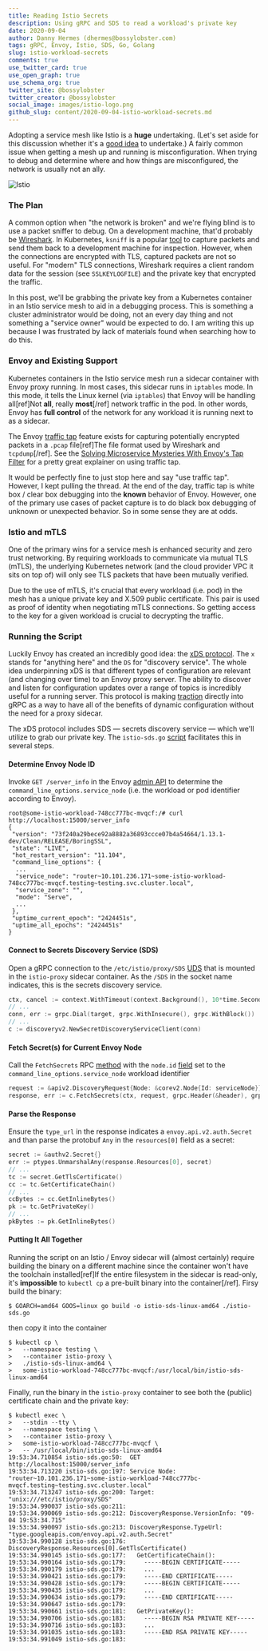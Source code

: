 ```yaml
---
title: Reading Istio Secrets
description: Using gRPC and SDS to read a workload's private key
date: 2020-09-04
author: Danny Hermes (dhermes@bossylobster.com)
tags: gRPC, Envoy, Istio, SDS, Go, Golang
slug: istio-workload-secrets
comments: true
use_twitter_card: true
use_open_graph: true
use_schema_org: true
twitter_site: @bossylobster
twitter_creator: @bossylobster
social_image: images/istio-logo.png
github_slug: content/2020-09-04-istio-workload-secrets.md
---
```


Adopting a service mesh like Istio is a **huge** undertaking. (Let's set aside
for this discussion whether it's a [good idea][1] to undertake.) A fairly
common issue when getting a mesh up and running is misconfiguration. When
trying to debug and determine where and how things are misconfigured, the
network is usually not an ally.

![Istio](/images/istio-whitelogo-bluebackground-framed.svg)

### The Plan

A common option when "the network is broken" and we're flying blind is to use
a packet sniffer to debug. On a development machine, that'd probably be
[Wireshark][2]. In Kubernetes, `ksniff` is a popular [tool][3] to capture
packets and send them back to a development machine for inspection. However,
when the connections are encrypted with TLS, captured packets are not so
useful. For "modern" TLS connections, Wireshark requires a client random data
for the session (see `SSLKEYLOGFILE`) and the private key that encrypted the
traffic.

In this post, we'll be grabbing the private key from a Kubernetes container
in an Istio service mesh to aid in a debugging process. This is something a
cluster administrator would be doing, not an every day thing and not something
a "service owner" would be expected to do. I am writing this up because I
was frustrated by lack of materials found when searching how to do this.

### Envoy and Existing Support

Kubernetes containers in the Istio service mesh run a sidecar container with
Envoy proxy running. In most cases, this sidecar runs in `iptables` mode.
In this mode, it tells the Linux kernel (via `iptables`) that Envoy will be
handling all[ref]Not **all**, really **most**[/ref] network traffic in the
pod. In other words, Envoy has **full control** of the network for any workload
it is running next to as a sidecar.

The Envoy [traffic tap][4] feature exists for capturing potentially encrypted
packets in a `.pcap` file[ref]The file format used by Wireshark and
`tcpdump`[/ref]. See the
[Solving Microservice Mysteries With Envoy's Tap Filter][5] for a pretty great
explainer on using traffic tap.

It would be perfectly fine to just stop here and say "use traffic tap".
However, I kept pulling the thread. At the end of the day, traffic tap is
white box / clear box debugging into the **known** behavior of Envoy. However,
one of the primary use cases of packet capture is to do black box debugging
of unknown or unexpected behavior. So in some sense they are at odds.

### Istio and mTLS

One of the primary wins for a service mesh is enhanced security and zero trust
networking. By requiring workloads to communicate via mutual TLS (mTLS),
the underlying Kubernetes network (and the cloud provider VPC it sits on top
of) will only see TLS packets that have been mutually verified.

Due to the use of mTLS, it's crucial that every workload (i.e. pod) in the
mesh has a unique private key and X.509 public certificate. This pair is used
as proof of identity when negotiating mTLS connections. So getting access to
the key for a given workload is crucial to decrypting the traffic.

### Running the Script

Luckily Envoy has created an incredibly good idea: the [xDS protocol][6].
The `x` stands for "anything here" and the `DS` for "discovery service". The
whole idea underpinning xDS is that different types of configuration are
relevant (and changing over time) to an Envoy proxy server. The ability
to discover and listen for configuration updates over a range of topics is
incredibly useful for a running server. This protocol is making [traction][7]
directly into gRPC as a way to have all of the benefits of dynamic
configuration without the need for a proxy sidecar.

The xDS protocol includes SDS &mdash; secrets discovery service &mdash; which
we'll utilize to grab our private key. The `istio-sds.go` [script][100]
facilitates this in several steps.

#### Determine Envoy Node ID

Invoke `GET /server_info` in the Envoy [admin API][8] to determine the
`command_line_options.service_node` (i.e. the workload or pod identifier
according to Envoy).

```
root@some-istio-workload-748cc777bc-mvqcf:/# curl http://localhost:15000/server_info
{
 "version": "73f240a29bece92a8882a36893ccce07b4a54664/1.13.1-dev/Clean/RELEASE/BoringSSL",
 "state": "LIVE",
 "hot_restart_version": "11.104",
 "command_line_options": {
  ...
  "service_node": "router~10.101.236.171~some-istio-workload-748cc777bc-mvqcf.testing~testing.svc.cluster.local",
  "service_zone": "",
  "mode": "Serve",
  ...
 },
 "uptime_current_epoch": "2424451s",
 "uptime_all_epochs": "2424451s"
}
```

#### Connect to Secrets Discovery Service (SDS)

Open a gRPC connection to the `/etc/istio/proxy/SDS` [UDS][9] that is
mounted in the `istio-proxy` sidecar container. As the `/SDS` in the socket
name indicates, this is the secrets discovery service.

```go
ctx, cancel := context.WithTimeout(context.Background(), 10*time.Second)
// ...
conn, err := grpc.Dial(target, grpc.WithInsecure(), grpc.WithBlock())
// ...
c := discoveryv2.NewSecretDiscoveryServiceClient(conn)
```

#### Fetch Secret(s) for Current Envoy Node

Call the `FetchSecrets` RPC [method][10] with the `node.id` [field][11]
set to the `command_line_options.service_node` workload identifier

```go
request := &apiv2.DiscoveryRequest{Node: &corev2.Node{Id: serviceNode}}
response, err := c.FetchSecrets(ctx, request, grpc.Header(&header), grpc.Trailer(&trailer))
```

#### Parse the Response

Ensure the `type_url` in the response indicates a
`envoy.api.v2.auth.Secret` and than parse the protobuf `Any` in the
`resources[0]` field as a secret:

```go
secret := &authv2.Secret{}
err := ptypes.UnmarshalAny(response.Resources[0], secret)
// ...
tc := secret.GetTlsCertificate()
cc := tc.GetCertificateChain()
// ...
ccBytes := cc.GetInlineBytes()
pk := tc.GetPrivateKey()
// ...
pkBytes := pk.GetInlineBytes()
```

#### Putting It All Together

<!-- For posterity

```
$ go version
go version go1.15.1 linux/amd64
$
$ git --git-dir ${GOPATH}/src/github.com/envoyproxy/go-control-plane/.git log -1
commit b304c9d56d80fc38b0685bbb42bee68e8270337a (HEAD -> master, origin/master, origin/HEAD)
Author: go-control-plane(CircleCI) <go-control-plane@users.noreply.github.com>
Date:   Fri Sep 4 02:38:16 2020 +0000

    Mirrored from envoyproxy/envoy @ 9d466c71ab217317d3e989b261eb496877348a47

    Signed-off-by: go-control-plane(CircleCI) <go-control-plane@users.noreply.github.com>
```
-->

Running the script on an Istio / Envoy sidecar will (almost certainly)
require building the binary on a different machine since the container
won't have the toolchain installed[ref]If the entire filesystem in the sidecar
is read-only, it's **impossible** to `kubectl cp` a pre-built binary into the
container[/ref]. Firsy build the binary:

```
$ GOARCH=amd64 GOOS=linux go build -o istio-sds-linux-amd64 ./istio-sds.go
```

then copy it into the container

```
$ kubectl cp \
>   --namespace testing \
>   --container istio-proxy \
>   ./istio-sds-linux-amd64 \
>   some-istio-workload-748cc777bc-mvqcf:/usr/local/bin/istio-sds-linux-amd64
```

Finally, run the binary in the `istio-proxy` container to see both the
(public) certificate chain and the private key:

```
$ kubectl exec \
>   --stdin --tty \
>   --namespace testing \
>   --container istio-proxy \
>   some-istio-workload-748cc777bc-mvqcf \
>   -- /usr/local/bin/istio-sds-linux-amd64
19:53:34.710854 istio-sds.go:50:  GET http://localhost:15000/server_info
19:53:34.713220 istio-sds.go:197: Service Node: "router~10.101.236.171~some-istio-workload-748cc777bc-mvqcf.testing~testing.svc.cluster.local"
19:53:34.713247 istio-sds.go:200: Target: "unix:///etc/istio/proxy/SDS"
19:53:34.990037 istio-sds.go:211:
19:53:34.990069 istio-sds.go:212: DiscoveryResponse.VersionInfo: "09-04 19:53:34.715"
19:53:34.990097 istio-sds.go:213: DiscoveryResponse.TypeUrl: "type.googleapis.com/envoy.api.v2.auth.Secret"
19:53:34.990128 istio-sds.go:176: DiscoveryResponse.Resources[0].GetTlsCertificate()
19:53:34.990145 istio-sds.go:177:   GetCertificateChain():
19:53:34.990164 istio-sds.go:179:     -----BEGIN CERTIFICATE-----
19:53:34.990179 istio-sds.go:179:     ...
19:53:34.990421 istio-sds.go:179:     -----END CERTIFICATE-----
19:53:34.990428 istio-sds.go:179:     -----BEGIN CERTIFICATE-----
19:53:34.990435 istio-sds.go:179:     ...
19:53:34.990634 istio-sds.go:179:     -----END CERTIFICATE-----
19:53:34.990647 istio-sds.go:179:
19:53:34.990661 istio-sds.go:181:   GetPrivateKey():
19:53:34.990706 istio-sds.go:183:     -----BEGIN RSA PRIVATE KEY-----
19:53:34.990716 istio-sds.go:183:     ...
19:53:34.991035 istio-sds.go:183:     -----END RSA PRIVATE KEY-----
19:53:34.991049 istio-sds.go:183:
```

[1]: https://twitter.com/rakyll/status/1173663473357574144
[2]: https://www.wireshark.org/
[3]: https://github.com/eldadru/ksniff
[4]: https://www.envoyproxy.io/docs/envoy/latest/operations/traffic_tapping
[5]: https://medium.com/@mtchkll/solving-microservice-mysteries-with-envoys-tap-filter-fd159c36d0af
[6]: https://www.envoyproxy.io/docs/envoy/latest/api-docs/xds_protocol
[7]: https://cloud.google.com/blog/products/networking/traffic-director-supports-proxyless-grpc
[8]: https://www.envoyproxy.io/docs/envoy/latest/operations/admin#get--server_info
[9]: https://en.wikipedia.org/wiki/Unix_domain_socket
[10]: https://github.com/envoyproxy/envoy/blob/9d466c71ab217317d3e989b261eb496877348a47/api/envoy/service/discovery/v2/sds.proto#L32
[11]: https://github.com/envoyproxy/envoy/blob/9d466c71ab217317d3e989b261eb496877348a47/api/envoy/api/v2/discovery.proto#L35
[100]: /code/istio-sds.go
[101]: https://github.com/envoyproxy/go-control-plane/tree/b304c9d56d80fc38b0685bbb42bee68e8270337a/envoy/api/v2/core
[102]: https://github.com/envoyproxy/envoy/blob/9d466c71ab217317d3e989b261eb496877348a47/api/envoy/api/v2/auth/secret.proto#L37
[103]: x
[104]: x
[105]: x
[106]: x
[107]: x
